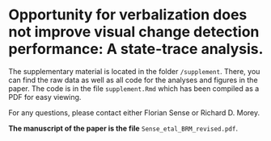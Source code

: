 # Opportunity for verbalization does not improve visual change detection performance: A state-trace analysis.

The supplementary material is located in the folder `/supplement`. There, you can find the raw data as well as all code for the analyses and figures in the paper. The code is in the file `supplement.Rmd` which has been compiled as a PDF for easy viewing.

For any questions, please contact either Florian Sense or Richard D. Morey.

**The manuscript of the paper is the file** `Sense_etal_BRM_revised.pdf`.
